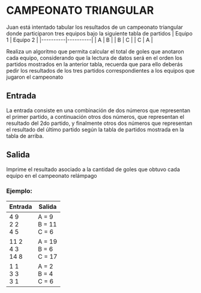 
# CAMPEONATO TRIANGULAR

Juan está intentado tabular los resultados de un campeonato triangular donde participaron tres equipos bajo la siguiente tabla de partidos
| Equipo 1 | Equipo 2 |
|----------|----------|
| A        | B        |
| B        | C        |
| C        | A        |

Realiza un algoritmo que permita calcular el total de goles que anotaron cada equipo, considerando que la lectura de datos será en el orden los partidos mostrados en la anterior tabla, recuerda que para ello deberás pedir los resultados de los tres partidos correspondientes a los equipos que jugaron el campeonato
## Entrada

La entrada consiste en una combinación de dos números que representan el primer partido, a continuación otros dos números, que representan el resultado del 2do partido, y finalmente otros dos números que representan el resultado del último partido según la tabla de partidos mostrada en la tabla de arriba.

## Salida

Imprime el resultado asociado a la cantidad de goles que obtuvo cada equipo en el campeonato relámpago

### Ejemplo:

| Entrada | Salida |
|--|--|
| 4 9<br>2 2<br>4 5 | A = 9<br>B = 11<br>C = 6 |
| 11 2<br>4 3<br>14 8 | A = 19<br>B = 6<br>C = 17 |
| 1 1<br>3 3<br>3 1 | A = 2<br>B = 4<br>C = 6 |
